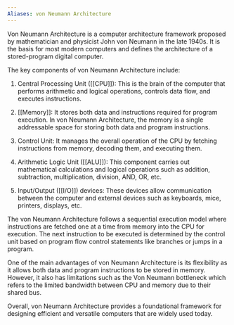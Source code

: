 ```yaml
---
Aliases: von Neumann Architecture
---
```


Von Neumann Architecture is a computer architecture framework proposed by mathematician and physicist John von Neumann in the late 1940s. It is the basis for most modern computers and defines the architecture of a stored-program digital computer.

The key components of von Neumann Architecture include:

1. Central Processing Unit ([[CPU]]): This is the brain of the computer that performs arithmetic and logical operations, controls data flow, and executes instructions.

2. [[Memory]]: It stores both data and instructions required for program execution. In von Neumann Architecture, the memory is a single addressable space for storing both data and program instructions.

3. Control Unit: It manages the overall operation of the CPU by fetching instructions from memory, decoding them, and executing them.

4. Arithmetic Logic Unit ([[ALU]]): This component carries out mathematical calculations and logical operations such as addition, subtraction, multiplication, division, AND, OR, etc.

5. Input/Output ([[I/O]]) devices: These devices allow communication between the computer and external devices such as keyboards, mice, printers, displays, etc.

The von Neumann Architecture follows a sequential execution model where instructions are fetched one at a time from memory into the CPU for execution. The next instruction to be executed is determined by the control unit based on program flow control statements like branches or jumps in a program.

One of the main advantages of von Neumann Architecture is its flexibility as it allows both data and program instructions to be stored in memory. However, it also has limitations such as the Von Neumann bottleneck which refers to the limited bandwidth between CPU and memory due to their shared bus.

Overall, von Neumann Architecture provides a foundational framework for designing efficient and versatile computers that are widely used today.